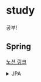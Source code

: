 # study
공부!

## Spring

[노션 링크](https://www.notion.so/Spring-5e9d7e60dd0b441aa0bad19ed9a4398e?pvs=4)

<details><summary>JPA</summary>

- 공부 사이트 : [김영한의 스프링 부트와 JPA 실무 완전 정복 로드맵](https://www.inflearn.com/roadmaps/149)


</details>

    
